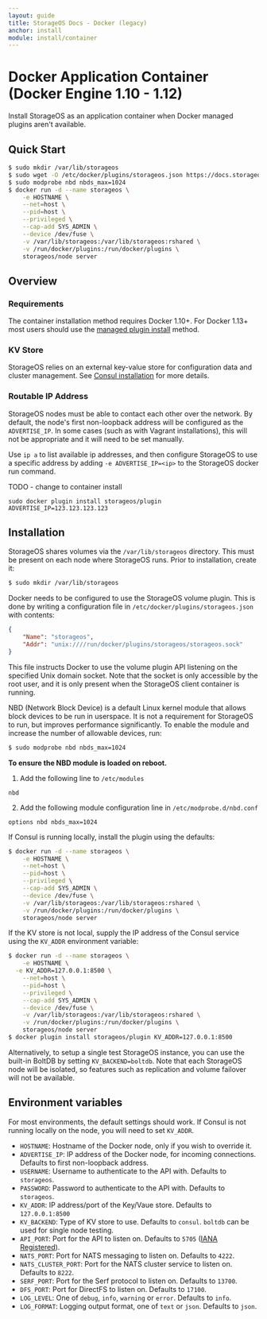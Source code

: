 ```yaml
---
layout: guide
title: StorageOS Docs - Docker (legacy)
anchor: install
module: install/container
---
```


# Docker Application Container (Docker Engine 1.10 - 1.12)

Install StorageOS as an application container when Docker managed plugins aren't
available.

## Quick Start

```bash
$ sudo mkdir /var/lib/storageos
$ sudo wget -O /etc/docker/plugins/storageos.json https://docs.storageos.com/assets/storageos.json
$ sudo modprobe nbd nbds_max=1024
$ docker run -d --name storageos \
	-e HOSTNAME \
	--net=host \
	--pid=host \
	--privileged \
	--cap-add SYS_ADMIN \
	--device /dev/fuse \
	-v /var/lib/storageos:/var/lib/storageos:rshared \
	-v /run/docker/plugins:/run/docker/plugins \
	storageos/node server
```

## Overview

### Requirements

The container installation method requires Docker 1.10+.  For Docker 1.13+
most users should use the [managed plugin install](docker.html) method.

### KV Store

StorageOS relies on an external key-value store for configuration data and cluster
management.  See [Consul installation](consul.html) for more details.

### Routable IP Address

StorageOS nodes must be able to contact each other over the network.  By default,
the node's first non-loopback address will be configured as the `ADVERTISE_IP`.
In some cases (such as with Vagrant installations), this will not be appropriate
and it will need to be set manually.

Use `ip a` to list available ip addresses, and then configure StorageOS to use a
specific address by adding `-e ADVERTISE_IP=<ip>` to the StorageOS docker run
command.

TODO - change to container install
```
sudo docker plugin install storageos/plugin ADVERTISE_IP=123.123.123.123
```

## Installation

StorageOS shares volumes via the `/var/lib/storageos` directory.  This must be
present on each node where StorageOS runs.  Prior to installation, create it:

```bash
$ sudo mkdir /var/lib/storageos
```

Docker needs to be configured to use the StorageOS volume plugin.  This is done
by writing a configuration file in `/etc/docker/plugins/storageos.json` with
contents:

```json
{
	"Name": "storageos",
	"Addr": "unix:////run/docker/plugins/storageos/storageos.sock"
}
```

This file instructs Docker to use the volume plugin API listening on the
specified Unix domain socket.  Note that the socket is only accessible by the
root user, and it is only present when the StorageOS client container is running.

NBD (Network Block Device) is a default Linux kernel module that allows block
devices to be run in userspace. It is not a requirement for StorageOS to run,
but improves performance significantly. To enable the module and increase the
number of allowable devices, run:

```bash
$ sudo modprobe nbd nbds_max=1024
```

**To ensure the NBD module is loaded on reboot.**

1. Add the following line to `/etc/modules`
```
nbd
```

2. Add the following module configuration line in `/etc/modprobe.d/nbd.conf`
```
options nbd nbds_max=1024
```

If Consul is running locally, install the plugin using the defaults:

```bash
$ docker run -d --name storageos \
	-e HOSTNAME \
	--net=host \
	--pid=host \
	--privileged \
	--cap-add SYS_ADMIN \
	--device /dev/fuse \
	-v /var/lib/storageos:/var/lib/storageos:rshared \
	-v /run/docker/plugins:/run/docker/plugins \
	storageos/node server
```

If the KV store is not local, supply the IP address of the Consul service using
the `KV_ADDR` environment variable:

```bash
$ docker run -d --name storageos \
	-e HOSTNAME \
  -e KV_ADDR=127.0.0.1:8500 \
	--net=host \
	--pid=host \
	--privileged \
	--cap-add SYS_ADMIN \
	--device /dev/fuse \
	-v /var/lib/storageos:/var/lib/storageos:rshared \
	-v /run/docker/plugins:/run/docker/plugins \
	storageos/node server
$ docker plugin install storageos/plugin KV_ADDR=127.0.0.1:8500
```

Alternatively, to setup a single test StorageOS instance, you can use the
built-in BoltDB by setting `KV_BACKEND=boltdb`.  Note that each StorageOS node
will be isolated, so features such as replication and volume failover will not
be available.

## Environment variables

For most environments, the default settings should work. If Consul is not
running locally on the node, you will need to set `KV_ADDR`.

* `HOSTNAME`: Hostname of the Docker node, only if you wish to override it.
* `ADVERTISE_IP`: IP address of the Docker node, for incoming connections.  Defaults to first non-loopback address.
* `USERNAME`: Username to authenticate to the API with.  Defaults to `storageos`.
* `PASSWORD`: Password to authenticate to the API with.  Defaults to `storageos`.
* `KV_ADDR`: IP address/port of the Key/Vaue store.  Defaults to `127.0.0.1:8500`
* `KV_BACKEND`: Type of KV store to use.  Defaults to `consul`. `boltdb` can be used for single node testing.
* `API_PORT`: Port for the API to listen on.  Defaults to `5705` ([IANA Registered](https://www.iana.org/assignments/service-names-port-numbers/service-names-port-numbers.xhtml?search=5705)).
* `NATS_PORT`: Port for NATS messaging to listen on.  Defaults to `4222`.
* `NATS_CLUSTER_PORT`: Port for the NATS cluster service to listen on.  Defaults to `8222`.
* `SERF_PORT`: Port for the Serf protocol to listen on.  Defaults to `13700`.
* `DFS_PORT`: Port for DirectFS to listen on.  Defaults to `17100`.
* `LOG_LEVEL`: One of `debug`, `info`, `warning` or `error`.  Defaults to `info`.
* `LOG_FORMAT`: Logging output format, one of `text` or `json`.  Defaults to `json`.
